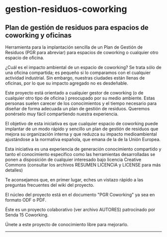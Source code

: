 # gestion-residuos-coworking

Plan de gestión de residuos para espacios de coworking y oficinas
-----------------------------------------------------------------

Herramienta para la implantación sencilla de un Plan de Gestión de Residuos (PGR para abreviar) para espacios de coworking o cualquier otro espacio de oficina.

¿Cuál es el impacto ambiental de un espacio de coworking? Se trata sólo de una oficina compartida; es pequeño si lo comparamos con el cualquier actividad industrial. Sin embargo, nuestras ciudades están llenas de oficinas, por lo que su impacto agregado no es desdeñable.

Este proyecto está orientado a cualquier gestor de coworking (o de cualquier otro tipo de oficina ) preocupado por su medio ambiente. Estas personas suelen carecer de los conocimientos y el tiempo necesario para diseñar de forma adecuada un plan de gestión de residuos. Queremos ponérselo muy fácil compartiendo nuestra experiencia.

El objetivo de esta iniciativa es que cualquier espacio de coworking puede implantar de un modo rápido y sencillo un plan de gestión de residuos que mejora su organización interna y que reduzca su impacto medioambiental ajustándose a la normativa española, que emana de la de la Unión Europea.

Esta iniciativa es una experiencia de generación conocimiento compartido y tanto el conocimiento específico como las herramientas desarrolladas se ponen a disposición de cualquier interesado bajo licencia Creative Commons (consultar los archivos RESUMEN LICENCIA y LICENSE para más detalles)

Te aconsejamos que, en primer lugar, eches un vistazo rápido a las preguntas frecuentes del wiki del proyecto.

El núcleo del proyecto está en el documento "PGR Coworking" ya sea en formato ODF o PDF.

Éste es un proyecto colaborativo (ver archivo AUTORES) patrocinado por Senda 15 Coworking.

Únete a este proyecto de conocimiento libre para mejorarlo. 

------------------------------------------------------

